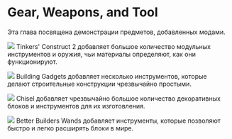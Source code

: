 # Gear, Weapons, and Tool

Эта глава посвящена демонстрации предметов, добавленных модами.

![](/tinkers_construct/tools.png)
Tinkers' Construct 2 добавляет большое количество модульных инструментов и оружия, чьи материалы определяют, как они функционируют.

![](/building_gadgets/copypaste/copy.png)
Building Gadgets добавляет несколько инструментов, которые делают строительные конструкции чрезвычайно простыми.

![](/chisel/chisel3.png)
Chisel добавляет чрезвычайно большое количество декоративных блоков и инструментов для их изготовления.

![](/better\_builders\_wands/diamond.png)
Better Builders Wands добавляет инструменты, которые позволяют быстро и легко расширять блоки в мире.